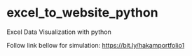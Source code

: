 # excel_to_website_python
Excel Data Visualization with python

Follow link bellow for simulation: https://bit.ly/hakamportfolio1

